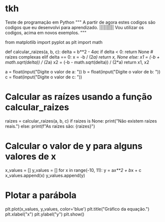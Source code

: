 # tkh
Teste de programação em Python 
""" A partir de agora estes codigos são codigos que eu desenvolvi para aprendizado.
|||||||||| Vou utilizar os codigos, acima em novos exemplos.
"""

from matplotlib import pyplot as plt
import math

def calcular_raizes(a, b, c):
    delta = b**2 - 4*a*c
    if delta < 0:
        return None # raízes complexas
    elif delta == 0:
        x = -b / (2*a)
        return x, None
    else:
        x1 = (-b + math.sqrt(delta)) / (2*a)
        x2 = (-b - math.sqrt(delta)) / (2*a)
        return x1, x2

a = float(input("Digite o valor de a: "))
b = float(input("Digite o valor de b: "))
c = float(input("Digite o valor de c: "))

# Calcular as raízes usando a função calcular_raizes
raizes = calcular_raizes(a, b, c)
if raizes is None:
    print("Não existem raízes reais.")
else:
    print(f"As raízes são: {raizes}")

# Calcular o valor de y para alguns valores de x
x_values = []
y_values = []
for x in range(-10, 11):
    y = a*x**2 + b*x + c
    x_values.append(x)
    y_values.append(y)

# Plotar a parábola
plt.plot(x_values, y_values, color='blue')
plt.title("Gráfico da equação.")
plt.xlabel("x")
plt.ylabel("y")
plt.show()
